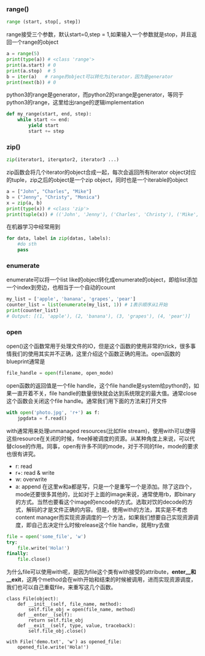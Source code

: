 ### range()
```python
range (start, stop[, step])
```
range接受三个参数，默认start=0,step = 1,如果输入一个参数就是stop，并且返回一个range的object
```python
a = range(5)
print(type(a)) # <class 'range'>
print(a.start) # 0
print(a.stop)  # 5
b = iter(a)   # range的object可以转化为iterator，因为是generator
print(next(b)) # 0
```
python3的range是generator，而python2的xrange是generator，等同于python3的range，这里给出range的逻辑implementation
```python
def my_range(start, end, step):
    while start <= end:
        yield start
        start += step
```


### zip()
```python
zip(iterator1, iterqator2, iterator3 ...)
```
zip函数会将几个iterator的object合成一起，每次会返回所有iterator object对应的tuple，zip之后的object是一个zip object，同时也是一个iterable的object
```python
a = ["John", "Charles", "Mike"]
b = ("Jenny", "Christy", "Monica")
x = zip(a, b)
print(type(x)) # <class 'zip'>
print(tuple(x)) # (('John', 'Jenny'), ('Charles', 'Christy'), ('Mike', 'Monica'))， 因为是iterable所以也可以变成list
```
在机器学习中经常用到
```python
for data, label in zip(datas, labels):
    #do sth
    pass
```

### enumerate
enumerate可以将一个list like的object转化成enumerate的object，即给list添加一个index到旁边，也相当于一个自动的count
```python
my_list = ['apple', 'banana', 'grapes', 'pear']
counter_list = list(enumerate(my_list, 1)) # 1表示顺序从1开始
print(counter_list)
# Output: [(1, 'apple'), (2, 'banana'), (3, 'grapes'), (4, 'pear')]
```

### open
open()这个函数常用于处理文件的IO，但是这个函数的使用非常的trick，很多事情我们的使用其实并不正确，这里介绍这个函数正确的用法。open函数的blueprint通常是
```python
file_handle = open(filename, open_mode)
```
open函数的返回值是一个file handle，这个file handle是system给python的，如果一直开着不关，file handle的数量很快就会达到系统限定的最大值。通常close这个函数会关闭这个file handle。通常我们用下面的方法来打开文件
```python
with open('photo.jpg', 'r+') as f:
    jpgdata = f.read()
```
with通常用来处理unmanaged resources(比如file stream)，使用with可以使得这些resource在关闭的时候，free掉被调度的资源。从某种角度上来说，可以代替close的作用。同事，open有许多不同的mode，对于不同的file，mode的要求也很有讲究。
* r: read
* r+: read & write
* w: overwrite
* a: append
在这里w和a都是写，只是一个是重写一个是添加。除了这四个，mode还要很多其他的，比如对于上面的image来说，通常使用rb，即binary的方式。当然也要看这个image的encode的方式。选取对饮的decode的方式，解码的才是文件正确的内容。但是，使用with的方法，其实是不考虑content manager而实现资源调度的一个方法，如果我们想要自己实现资源调度，即自己去决定什么时候release这个file handle，就用try去做
```python
file = open('some_file', 'w')
try:
    file.write('Hola!')
finally:
    file.close()
```
为什么file可以使用with呢，是因为file这个类有with接受的attribute，__enter__和__exit__，这两个method会在with开始和结束的时候被调用，进而实现资源调度，我们也可以自己重载file，来重写这几个函数。
```
class File(object):
    def __init__(self, file_name, method):
        self.file_obj = open(file_name, method)
    def __enter__(self):
        return self.file_obj
    def __exit__(self, type, value, traceback):
        self.file_obj.close()
        
with File('demo.txt', 'w') as opened_file:
    opened_file.write('Hola!')
```







